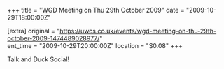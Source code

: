 +++
title = "WGD Meeting on Thu 29th October 2009"
date = "2009-10-29T18:00:00Z"

[extra]
original = "https://uwcs.co.uk/events/wgd-meeting-on-thu-29th-october-2009-1474489028977/"    
ent_time = "2009-10-29T20:00:00Z"
location = "S0.08"
+++

Talk and Duck Social\!

